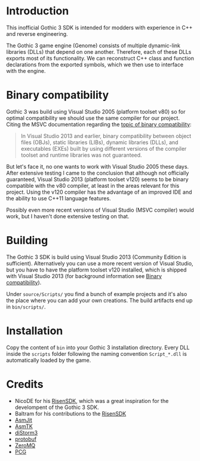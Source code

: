 # Introduction
This inofficial Gothic 3 SDK is intended for modders with experience in C++ and reverse engineering.

The Gothic 3 game engine (Genome) consists of multiple dynamic-link libraries (DLLs) that depend on one another. Therefore, each of these DLLs exports most of its functionality.
We can reconstruct C++ class and function declarations from the exported symbols, which we then use to interface with the engine.

# Binary compatibility
Gothic 3 was build using Visual Studio 2005 (platform toolset v80) so for optimal compatibility we should use the same compiler for our project.
Citing the MSVC documentation regarding the [topic of binary compatibility](https://docs.microsoft.com/en-us/cpp/porting/binary-compat-2015-2017?view=vs-2019):
> In Visual Studio 2013 and earlier, binary compatibility between object files (OBJs), static libraries (LIBs), dynamic libraries (DLLs), and executables (EXEs) built by using different versions of the compiler toolset and runtime libraries was not guaranteed.

But let's face it, no one wants to work with Visual Studio 2005 these days.
After extensive testing I came to the conclusion that although not officially guaranteed, Visual Studio 2013 (platform toolset v120) seems to be binary compatible with the v80 compiler, at least in the areas relevant for this project.
Using the v120 compiler has the advantage of an improved IDE and the ability to use C++11 language features.

Possibly even more recent versions of Visual Studio (MSVC compiler) would work, but I haven't done extensive testing on that.

# Building
The Gothic 3 SDK is build using Visual Studio 2013 (Community Edition is sufficient).
Alternatively you can use a more recent version of Visual Studio, but you have to have the platform toolset v120 installed, which is shipped with Visual Studio 2013 (for background information see [Binary compatibility](#binary-compatibility)).

Under `source/Scripts/` you find a bunch of example projects and it's also the place where you can add your own creations.
The build artifacts end up in `bin/scripts/`.

# Installation
Copy the content of `bin` into your Gothic 3 installation directory.
Every DLL inside the `scripts` folder following the naming convention `Script_*.dll` is automatically loaded by the game.

# Credits
* NicoDE for his [RisenSDK](https://forum.worldofplayers.de/forum/threads/886883-release-RisenSDK), which was a great inspiration for the develompent of the Gothic 3 SDK.
* Baltram for his contributions to the [RisenSDK](https://forum.worldofplayers.de/forum/threads/886883-release-RisenSDK)
* [AsmJit](https://github.com/asmjit/asmjit)
* [AsmTK](https://github.com/asmjit/asmtk)
* [diStorm3](https://github.com/gdabah/distorm)
* [protobuf](https://github.com/protocolbuffers/protobuf)
* [ZeroMQ](https://github.com/zeromq/zeromq4-x)
* [PCG](http://www.pcg-random.org/)
